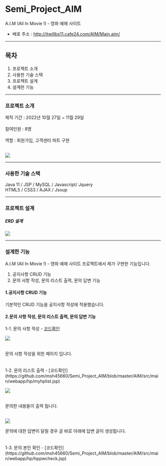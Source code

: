 # Semi_Project_AIM
A.I.M (All In Movie !) - 영화 예매 사이트

- 배포 주소 : <http://itwillbs11.cafe24.com/AIM/Main.aim/>
****
## 목차
1. 프로젝트 소개
2. 사용한 기술 스택
3. 프로젝트 설계
4. 설계한 기능

**** 
### 프로젝트 소개
제작 기간 : 2022년 10월 27일 ~ 11월 29일<br>
<br>
참여인원 : 8명<br><br>
역할 : 회원가입, 고객센터 파트 구현<br><br>
<p align="left">
  <img src="https://github.com/msh45660/Semi_Project_AIM/assets/116853287/5916a0aa-7a2b-4f6e-abe6-eb34ffd9f439">
</p>

****

### 사용한 기술 스택
Java 11 / JSP / MySQL / Javascript/ Jquery <br>
HTML5 / CSS3 / AJAX / Jsoup <br>

****

### 프로젝트 설계

##### ERD 설계
<p align="left">
  <img src="https://github.com/msh45660/Semi_Project_AIM/assets/116853287/7210177f-685d-4e43-8c9c-c40d07ba16e3">
</p>

****

### 설계한 기능
A.I.M (All In Movie !) - 영화 예매 사이트 프로젝트에서 제가 구현한 기능입니다.
1. 공지사항 CRUD 기능
2. 문의 사항 작성, 문의 리스트 출력, 문의 답변 기능

#### 1.공지사항 CRUD 기능
  
기본적인 CRUD 기능을 공지사항 작성에 적용했습니다.

 

#### 2.문의 사항 작성, 문의 리스트 출력, 문의 답변 기능 <br>

1-1. 문의 사항 작성 - [코드확인](https://github.com/msh45660/Semi_Project_AIM/blob/master/AIM/src/main/webapp/hp/boardhp.jsp)
<p align="left">
  <img src="https://github.com/msh45660/Semi_Project_AIM/assets/116853287/f25e934f-bf02-4ab8-a2c6-4c839fae9e0a">
</p>
<br>
문의 사항 작성을 위한 페이지 입니다.
<br>
<br>
<br>
1-2. 문의 리스트 출력 - [코드확인](https://github.com/msh45660/Semi_Project_AIM/blob/master/AIM/src/main/webapp/hp/myhplist.jsp)
<p align="left">
  <img src="https://github.com/msh45660/Semi_Project_AIM/assets/116853287/772f4f13-108a-4126-9137-ce3d1244c720">
</p>
<br>
문의한 내용들이 출력 됩니다.<br>
<br>
<p align="left">
  <img src="https://github.com/msh45660/Semi_Project_AIM/assets/116853287/874892f5-6967-4613-9b0a-2895f3f15236">
</p>
문의에 대한 답변이 달릴 경우 글 바로 아래에 답변 글이 생성됩니다.  
<br>
<br>
<br>
1-3. 문의 본인 확인 - [코드확인](https://github.com/msh45660/Semi_Project_AIM/blob/master/AIM/src/main/webapp/hp/hppwcheck.jsp)
<br>





